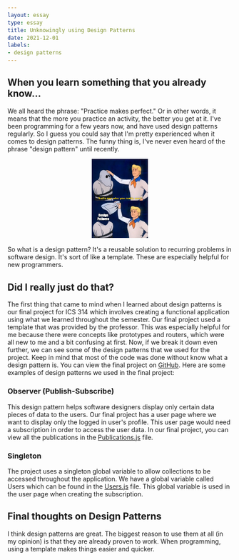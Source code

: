 ```yaml
---
layout: essay
type: essay
title: Unknowingly using Design Patterns
date: 2021-12-01
labels:
- design patterns
---
```

## When you learn something that you already know...
We all heard the phrase: "Practice makes perfect." Or in other words, it means that the more you practice an activity, the better you get at it. I've been programming for a few years now, and have used design patterns regularly. So I guess you could say that I'm pretty experienced when it comes to design patterns. The funny thing is, I've never even heard of the phrase "design pattern" until recently.
<p align="center">
<img src="/images/design-patterns-meme.jpg" width="25%" alt="Design Patterns"/>
</p>

So what is a design pattern? It's a reusable solution to recurring problems in software design. It's sort of like a template. These are especially helpful for new programmers.

## Did I really just do that?
The first thing that came to mind when I learned about design patterns is our final project for ICS 314 which involves creating a functional application using what we learned throughout the semester. Our final project used a template that was provided by the professor. This was especially helpful for me because there were concepts like prototypes and routers, which were all new to me and a bit confusing at first. Now, if we break it down even further, we can see some of the design patterns that we used for the project. Keep in mind that most of the code was done without know what a design pattern is. You can view the final project on [GitHub](https://github.com/surf-connect/surf-connect). Here are some examples of design patterns we used in the final project:

### Observer (Publish-Subscribe)
This design pattern helps software designers display only certain data pieces of data to the users. Our final project has a user page where we want to display only the logged in user's profile. This user page would need a subscription in order to access the user data. In our final project, you can view all the publications in the [Publications.js](https://github.com/surf-connect/surf-connect/blob/master/app/imports/startup/server/Publications.js) file.

### Singleton
The project uses a singleton global variable to allow collections to be accessed throughout the application. We have a global variable called Users which can be found in the [Users.js](https://github.com/surf-connect/surf-connect/blob/master/app/imports/api/user/Users.js) file. This global variable is used in the user page when creating the subscription.

## Final thoughts on Design Patterns
I think design patterns are great. The biggest reason to use them at all (in my opinion) is that they are already proven to work. When programming, using a template makes things easier and quicker.